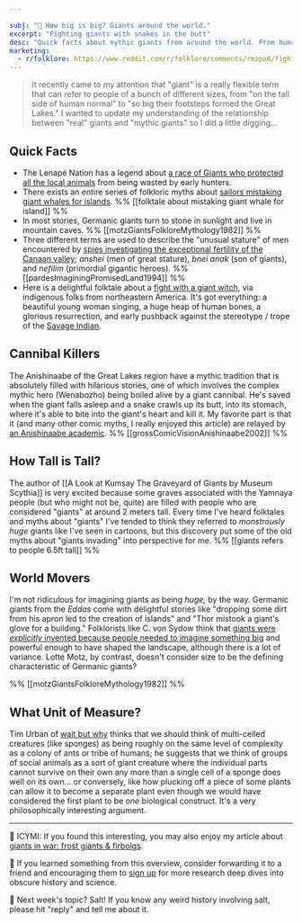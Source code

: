 ```yaml
---

subj: "📗 How big is big? Giants around the world."
excerpt: "Fighting giants with snakes in the butt" 
desc: "Quick facts about mythic giants from around the world. From human bones to German gloves."
marketing: 
  - r/folklore: https://www.reddit.com/r/folklore/comments/rmzpa6/fighting_giants_with_snakes_in_the_butt_other/
---
```


> It recently came to my attention that "giant" is a really flexible term that can refer to people of a bunch of different sizes, from "on the tall side of human normal" to "so big their footsteps formed the Great Lakes." I wanted to update my understanding of the relationship between "real" giants and "mythic giants" so I did a little digging... 

## Quick Facts
 
- The Lenapé Nation has a legend about [a race of Giants who protected all the local animals](https://www.nativeamericanembassy.net/www.lenni-lenape.com/www/html/LenapeArchives/LenapeSet-01/animleft.html) from being wasted by early hunters.
- There exists an entire series of folkloric myths about [sailors mistaking giant whales for islands](https://www.smithsonianmag.com/science-nature/five-real-sea-monsters-brought-life-early-naturalists-180953155/). %% [[folktale about mistaking giant whale for island]] %%
- In most stories, Germanic giants turn to stone in sunlight and live in mountain caves. %% [[motzGiantsFolkloreMythology1982]] %%
- Three different terms are used to describe the "unusual stature" of men encountered by [spies investigating the exceptional fertility of the Canaan valley](http://www.jstor.org/stable/25618668); _anshei_ (men of great stature), _bnei anak_ (son of giants), and _nefilim_ (primordial gigantic heroes). %% [[pardesImaginingPromisedLand1994]] %%
- Here is a delightful folktale about a [fight with a giant witch](http://www.jstor.org/stable/658329), via indigenous folks from northeastern America. It's got everything: a beautiful young woman singing, a huge heap of human bones, a glorious resurrection, and early pushback against the stereotype / trope of the [Savage Indian](https://tvtropes.org/pmwiki/pmwiki.php/Main/TheSavageIndian). 
  
## Cannibal Killers

The Anishinaabe of the Great Lakes region have a mythic tradition that is absolutely filled with hilarious stories, one of which involves the complex mythic hero (Wenabozho) being boiled alive by a giant cannibal. He's saved when the giant falls asleep and a snake crawls up its butt, into its stomach, where it's able to bite into the giant's heart and kill it. My favorite part is that it (and many other comic myths, I really enjoyed this article) are relayed by [an Anishinaabe academic](https://www.jstor.org/stable/4128493). %% [[grossComicVisionAnishinaabe2002]] %%

## How Tall is Tall?

The author of [[A Look at Kumsay The Graveyard of Giants by Museum Scythia]] is very excited because some graves associated with the Yamnaya people (but who might not be, quite) are filled with people who are considered "giants" at around 2 meters tall. Every time I've heard folktales and myths about "giants" I've tended to think they referred to _monstrously huge_ giants like I've seen in cartoons, but this discovery put some of the old myths about "giants invading" into perspective for me. %% [[giants refers to people 6.5ft tall]] %%

## World Movers

I'm not ridiculous for imagining giants as being _huge,_ by the way. Germanic giants from the _Eddas_ come with delightful stories like "dropping some dirt from his apron led to the creation of islands" and "Thor mistook a giant's glove for a building." Folklorists like C. von Sydow think that [giants were _explicitly_ invented because people needed to imagine something big](https://www.jstor.org/stable/1260141) and powerful enough to have shaped the landscape, although there is a lot of variance. Lotte Motz, by contrast, doesn't consider size to be the defining characteristic of Germanic giants? 

%% [[motzGiantsFolkloreMythology1982]] %%

## What Unit of Measure?

Tim Urban of [wait but why](https://waitbutwhy.com/2019/08/giants.html) thinks that we should think of multi-celled creatures (like sponges) as being roughly on the same level of complexity as a colony of ants or tribe of humans; he suggests that we think of groups of social animals as a sort of giant creature where the individual parts cannot survive on their own any more than a single cell of a sponge does well on its own... or conversely, like how plucking off a piece of some plants can allow it to become a separate plant even though we would have considered the first plant to be _one_ biological construct. It's a very philosophically interesting argument.  

- - -  

📗 ICYMI: If you found this interesting, you may also enjoy my article about [giants in war: frost giants & firbolgs](https://eleanorkonik.com/giants-in-war-frost-giants-firbolgs/). 

💚 If you learned something from this overview, consider forwarding it to a friend and encouraging them to [sign up](https://newsletter.eleanorkonik.com/membership/) for more research deep dives into obscure history and science. 

📅 Next week's topic? Salt! If you know any weird history involving salt, please hit "reply" and tell me about it. 